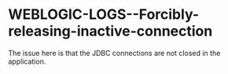 # WEBLOGIC-LOGS--Forcibly-releasing-inactive-connection
The issue here is that the JDBC connections are not closed in the application.
